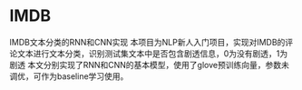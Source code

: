 # IMDB
IMDB文本分类的RNN和CNN实现
本项目为NLP新人入门项目，实现对IMDB的评论文本进行文本分类，识别测试集文本中是否包含剧透信息，0为没有剧透，1为剧透
本文分别实现了RNN和CNN的基本模型，使用了glove预训练向量，参数未调优，可作为baseline学习使用。
